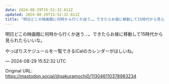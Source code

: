 ```yaml
---
date: 2024-08-29T15:52:32.611Z
updated: 2024-08-29T15:52:32.611Z
title: "明日どこの映画館に何時から行くか迷う…。できたらお昼に移動して15時代から見られ[...]"
---
```


<p>明日どこの映画館に何時から行くか迷う…。できたらお昼に移動して15時代から見られたらいいな。</p><p>やっぱりスケジュールを一覧できるiCalのカレンダーがほしいね。</p>

&mdash; 2024-08-29 15:52:32 UTC

Original URL: https://mastodon.social/@sakuramochi0/113046110378983234
